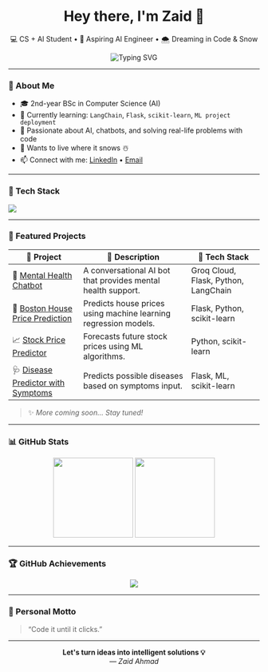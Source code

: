 <h1 align="center">Hey there, I'm Zaid 👋</h1>
<p align="center">
  💻 CS + AI Student • 🚀 Aspiring AI Engineer • 🌨 Dreaming in Code & Snow
</p>

<p align="center">
  <img src="https://readme-typing-svg.demolab.com?font=Fira+Code&size=22&duration=3000&pause=1000&center=true&width=435&lines=AI+Engineer+in+Progress;Flask+%7C+LangChain+%7C+Machine+Learning;Loves+Building+Smart+Things" alt="Typing SVG" />
</p>

---

### 🧠 About Me

- 🎓 2nd-year BSc in Computer Science (AI)  
- 🌱 Currently learning: `LangChain`, `Flask`, `scikit-learn`, `ML project deployment`  
- 🤖 Passionate about AI, chatbots, and solving real-life problems with code  
- 🧊 Wants to live where it snows ☃️  
- 📫 Connect with me: [LinkedIn](www.linkedin.com/in/zaidahmadcodes) • [Email](zaidahmad25@outlook.com)  

---

### 🚀 Tech Stack

<p align="left">
  <img src="https://skillicons.dev/icons?i=python,flask,scikitlearn,html,css,git,github,vscode" />
</p>

---

### 📌 Featured Projects

| 🔧 Project | 📘 Description | 🔬 Tech Stack |
|-----------|----------------|---------------|
| 🧠 [Mental Health Chatbot](https://github.com/ZaidAhmad-code) | A conversational AI bot that provides mental health support. | Groq Cloud, Flask, Python, LangChain |
| 🏡 [Boston House Price Prediction](https://github.com/ZaidAhmad-code) | Predicts house prices using machine learning regression models. | Flask, Python, scikit-learn |
| 📈 [Stock Price Predictor](https://github.com/ZaidAhmad-code) | Forecasts future stock prices using ML algorithms. | Python, scikit-learn |
| 🩺 [Disease Predictor with Symptoms](https://github.com/ZaidAhmad-code) | Predicts possible diseases based on symptoms input. | Flask, ML, scikit-learn |

> ✨ *More coming soon... Stay tuned!*

---

### 📊 GitHub Stats

<p align="center">
  <img src="https://github-readme-stats.vercel.app/api?username=ZaidAhmad-code&show_icons=true&theme=radical&hide=issues" height="160"/>
  <img src="https://github-readme-stats.vercel.app/api/top-langs/?username=ZaidAhmad-code&layout=compact&theme=radical" height="160"/>
</p>

---

### 🏆 GitHub Achievements

<p align="center">
  <img src="https://github-profile-trophy.vercel.app/?username=ZaidAhmad-code&theme=onedark&margin-w=15&no-frame=true" />
</p>

---

### 💬 Personal Motto

> “Code it until it clicks.”

---

<p align="center">
  <b>Let's turn ideas into intelligent solutions 💡</b><br>
  <i>— Zaid Ahmad</i>
</p>
